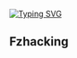 [![Typing SVG](https://readme-typing-svg.demolab.com?font=Fira+Code&pause=1000&color=003c9c&random=false&width=435&lines=Hey%2C+I'm+Fzhacking+)](https://git.io/typing-svg)

## Fzhacking

<!--
**Fzhacking/fzhacking** is a ✨ _special_ ✨ repository because its `README.md` (this file) appears on your GitHub profile.

Here are some ideas to get you started:

- 🔭 I’m currently working on ...
- 🌱 I’m currently learning ...
- 👯 I’m looking to collaborate on ...
- 🤔 I’m looking for help with ...
- 💬 Ask me about ...
- 📫 How to reach me: ...
- 😄 Pronouns: ...
- ⚡ Fun fact: ...
-->
